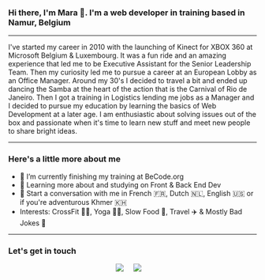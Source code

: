 ### Hi there, I'm Mara 👋.  I'm a web developer in training based in Namur, Belgium

---

I've started my career in 2010 with the launching of Kinect for XBOX 360 at Microsoft Belgium & Luxembourg.  It was a fun ride and an amazing experience that led me to be Executive Assistant for the Senior Leadership Team. Then my curiosity led me to pursue a career at an European Lobby as an Office Manager.  Around my 30's I decided to travel a bit and ended up dancing the Samba at the heart of the action that is the Carnival of Rio de Janeiro.  Then I got a training in Logistics lending me jobs as a Manager and I decided to pursue my education by learning the basics of Web Development at a later age. I am enthusiastic about solving issues out of the box and passionate when it's time to learn new stuff and meet new people to share bright ideas.

---

### Here's a little more about me

- 🔭 I’m currently finishing my training at BeCode.org
- 🌱 Learning  more about and studying on Front & Back End Dev
- 💬 Start a conversation with me in French 🇫🇷, Dutch 🇳🇱, English 🇺🇸 or if you're adventurous Khmer 🇰🇭	
- Interests: CrossFit 🏋️‍♀️,  Yoga 🧘‍♂️, Slow Food 🥗, Travel ✈️ & Mostly Bad Jokes 🥁 

---

### Let's get in touch

<p align='center'>
  <a href="https://www.linkedin.com/in/mara-um/"><img src="https://img.shields.io/badge/linkedin-%230077B5.svg?&style=for-the-badge&logo=linkedin&logoColor=white" /></a>&nbsp;&nbsp;&nbsp;&nbsp;
  <a href="mailto:mara.um@gmail.com?subject=Olá%20Stefany"><img src="https://img.shields.io/badge/gmail-%23D14836.svg?&style=for-the-badge&logo=gmail&logoColor=white" /></a>&nbsp;&nbsp;&nbsp;&nbsp;
</p>
